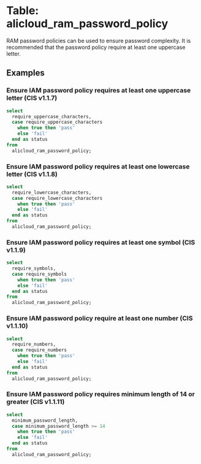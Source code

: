 # Table: alicloud_ram_password_policy

RAM password policies can be used to ensure password complexity. It is recommended
that the password policy require at least one uppercase letter.

## Examples

### Ensure IAM password policy requires at least one uppercase letter (CIS v1.1.7)
```sql
select
  require_uppercase_characters,
  case require_uppercase_characters
    when true then 'pass'
    else 'fail'
  end as status
from
  alicloud_ram_password_policy;
```


### Ensure IAM password policy requires at least one lowercase letter (CIS v1.1.8)
```sql
select
  require_lowercase_characters,
  case require_lowercase_characters
    when true then 'pass'
    else 'fail'
  end as status
from
  alicloud_ram_password_policy;
```


### Ensure IAM password policy requires at least one symbol (CIS v1.1.9)
```sql
select
  require_symbols,
  case require_symbols
    when true then 'pass'
    else 'fail'
  end as status  
from
  alicloud_ram_password_policy;
```


### Ensure IAM password policy require at least one number (CIS v1.1.10)
```sql
select
  require_numbers,
  case require_numbers
    when true then 'pass'
    else 'fail'
  end as status 
from
  alicloud_ram_password_policy;
```


### Ensure IAM password policy requires minimum length of 14 or greater (CIS v1.1.11)
```sql
select
  minimum_password_length,
  case minimum_password_length >= 14 
    when true then 'pass'
    else 'fail'
  end as status 
from
  alicloud_ram_password_policy;
```


